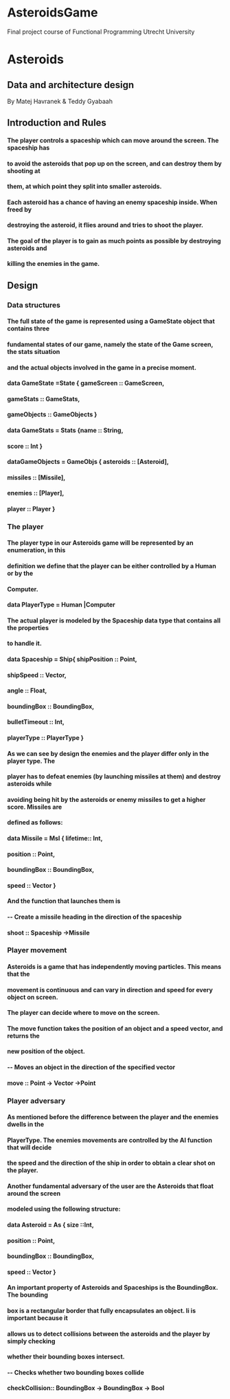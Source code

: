 # AsteroidsGame
Final project course of Functional Programming Utrecht University
# Asteroids

## Data and architecture design

By Matej Havranek & Teddy Gyabaah

## Introduction and Rules

#### The player controls a spaceship which can move around the screen. The spaceship has

#### to avoid the asteroids that pop up on the screen, and can destroy them by shooting at

#### them, at which point they split into smaller asteroids.

#### Each asteroid has a chance of having an enemy spaceship inside. When freed by

#### destroying the asteroid, it flies around and tries to shoot the player.

#### The goal of the player is to gain as much points as possible by destroying asteroids and

#### killing the enemies in the game.

## Design

### Data structures

#### The full state of the game is represented using a GameState object that contains three

#### fundamental states of our game, namely the state of the Game screen, the stats situation

#### and the actual objects involved in the game in a precise moment.

#### data​ ​GameState​ = ​State​ { ​gameScreen​ :: ​GameScreen​,


#### ​gameStats​ :: ​GameStats​,

#### ​gameObjects​ :: ​GameObjects​ }

#### data​ ​GameStats​ = ​Stats​ { ​name​ :: ​String​,

#### ​score​ :: ​Int​ }

#### data​ ​GameObjects​ = ​GameObjs​ { ​asteroids​ :: [​Asteroid​],

#### ​missiles​ :: [​Missile​],

#### ​enemies​ :: [​Player​],

#### ​player​ :: ​Player​ }

### The player

#### The player type in our Asteroids game will be represented by an enumeration, in this

#### definition we define that the player can be either controlled by a Human or by the

#### Computer.

#### data​ ​PlayerType​ = ​Human​ | ​Computer

#### The actual player is modeled by the Spaceship data type that contains all the properties

#### to handle it.

#### data​ ​Spaceship​ = ​Ship​ { ​shipPosition​ :: ​Point​,

#### ​shipSpeed​ :: ​Vector​,

#### ​angle​ :: ​Float​,

#### ​boundingBox​ :: ​BoundingBox​,

#### ​bulletTimeout​ :: ​Int​,

#### ​playerType​ :: ​PlayerType​ }

#### As we can see by design the enemies and the player differ only in the player type. The

#### player has to defeat enemies (by launching missiles at them) and destroy asteroids while


#### avoiding being hit by the asteroids or enemy missiles to get a higher score. Missiles are

#### defined as follows:

#### data​ ​Missile​ = ​Msl​ { ​lifetime​ :: ​Int​,

#### ​position​ :: ​Point​,

#### ​boundingBox​ :: ​BoundingBox​,

#### ​speed​ :: ​Vector​ }

#### And the function that launches them is

#### -- Create a missile heading in the direction of the spaceship

#### shoot​ :: ​Spaceship​ -> ​Missile

### Player movement

#### Asteroids is a game that has independently moving particles. This means that the

#### movement is continuous and can vary in direction and speed for every object on screen.

#### The player can decide where to move on the screen.

#### The move function takes the position of an object and a speed vector, and returns the

#### new position of the object.

#### -- Moves an object in the direction of the specified vector

#### move​ :: ​Point​ -> ​Vector​ -> ​Point

### Player adversary

#### As mentioned before the difference between the player and the enemies dwells in the

#### PlayerType. The enemies movements are controlled by the AI function that will decide

#### the speed and the direction of the ship in order to obtain a clear shot on the player.


#### Another fundamental adversary of the user are the Asteroids that float around the screen

#### modeled using the following structure:

#### data​ ​Asteroid​ = ​As​ { ​size​ :: ​Int​,

#### ​position​ :: ​Point​,

#### ​boundingBox​ :: ​BoundingBox​,

#### ​speed​ :: ​Vector​ }

#### An important property of Asteroids and Spaceships is the BoundingBox. The bounding

#### box is a rectangular border that fully encapsulates an object. Ii is important because it

#### allows us to detect collisions between the asteroids and the player by simply checking

#### whether their bounding boxes intersect.

#### -- Checks whether two bounding boxes collide

#### checkCollision​ :: ​BoundingBox​ -> ​BoundingBox​ -> ​Bool


